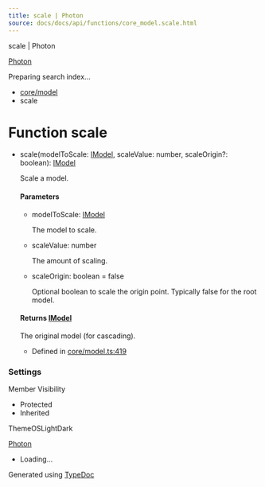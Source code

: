 ```yaml
---
title: scale | Photon
source: docs/docs/api/functions/core_model.scale.html
---
```


scale | Photon

[Photon](../index.md)




Preparing search index...

* [core/model](../modules/core_model.md)
* scale

# Function scale

* scale(modelToScale: [IModel](../interfaces/core_schema.IModel.md), scaleValue: number, scaleOrigin?: boolean): [IModel](../interfaces/core_schema.IModel.md)

  Scale a model.

  #### Parameters

  + modelToScale: [IModel](../interfaces/core_schema.IModel.md)

    The model to scale.
  + scaleValue: number

    The amount of scaling.
  + scaleOrigin: boolean = false

    Optional boolean to scale the origin point. Typically false for the root model.

  #### Returns [IModel](../interfaces/core_schema.IModel.md)

  The original model (for cascading).

  + Defined in [core/model.ts:419](https://github.com/mwhite454/photon/blob/main/packages/photon/src/core/model.ts#L419)

### Settings

Member Visibility

* Protected
* Inherited

ThemeOSLightDark

[Photon](../index.md)

* Loading...

Generated using [TypeDoc](https://typedoc.org/)
